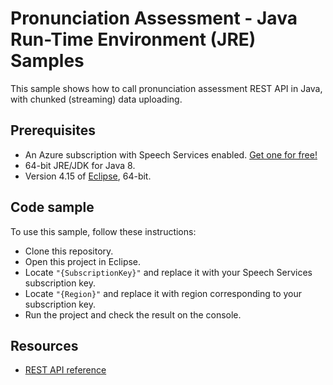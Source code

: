# Pronunciation Assessment - Java Run-Time Environment (JRE) Samples

This sample shows how to call pronunciation assessment REST API in Java, with chunked (streaming) data uploading.

## Prerequisites

* An Azure subscription with Speech Services enabled. [Get one for free!](https://docs.microsoft.com/azure/cognitive-services/speech-service/get-started)
* 64-bit JRE/JDK for Java 8.
* Version 4.15 of [Eclipse](https://www.eclipse.org), 64-bit.

## Code sample

To use this sample, follow these instructions:

* Clone this repository.
* Open this project in Eclipse.
* Locate `"{SubscriptionKey}"` and replace it with your Speech Services subscription key.
* Locate `"{Region}"` and replace it with region corresponding to your subscription key.
* Run the project and check the result on the console.

## Resources

* [REST API reference](https://docs.microsoft.com/en-us/azure/cognitive-services/speech-service/rest-speech-to-text)
